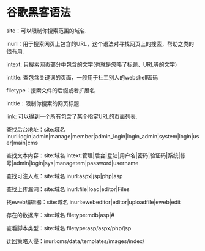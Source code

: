 # 谷歌黑客语法

site：可以限制你搜索范围的域名.

inurl：用于搜索网页上包含的URL，这个语法对寻找网页上的搜索，帮助之类的很有用.

intext: 只搜索网页<body>部分中包含的文字(也就是忽略了标题、URL等的文字)

intitle: 查包含关键词的页面，一般用于社工别人的webshell密码

filetype：搜索文件的后缀或者扩展名

intitle：限制你搜索的网页标题.

link: 可以得到一个所有包含了某个指定URL的页面列表.

查找后台地址：site:域名 inurl:login|admin|manage|member|admin_login|login_admin|system|login|user|main|cms

查找文本内容：site:域名 intext:管理|后台|登陆|用户名|密码|验证码|系统|帐号|admin|login|sys|managetem|password|username

查找可注入点：site:域名 inurl:aspx|jsp|php|asp

查找上传漏洞：site:域名 inurl:file|load|editor|Files

找eweb编辑器：site:域名 inurl:ewebeditor|editor|uploadfile|eweb|edit

存在的数据库：site:域名 filetype:mdb|asp|#

查看脚本类型：site:域名 filetype:asp/aspx/php/jsp

迂回策略入侵：inurl:cms/data/templates/images/index/ 

